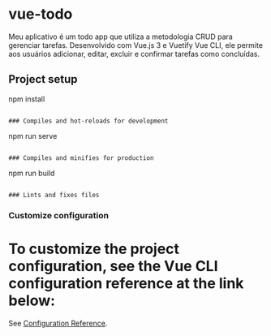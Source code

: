 # vue-todo

Meu aplicativo é um todo app que utiliza a metodologia CRUD para gerenciar tarefas. Desenvolvido com Vue.js 3 e Vuetify Vue CLI, ele permite aos usuários adicionar, editar, excluir e confirmar tarefas como concluídas.

## Project setup

npm install
```

### Compiles and hot-reloads for development
```
npm run serve
```

### Compiles and minifies for production
```
npm run build
```

### Lints and fixes files
```

### Customize configuration

# To customize the project configuration, see the Vue CLI configuration reference at the link below:
See [Configuration Reference](https://cli.vuejs.org/config/).


